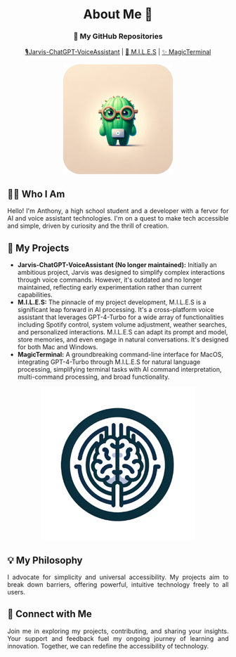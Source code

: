 <h1 align="center">About Me 🌵</h1>

<div align="center">
  <h3>🔗 My GitHub Repositories</h3>
  <a href="https://github.com/small-cactus/Jarvis-ChatGPT-VoiceAssistant">🎙️Jarvis-ChatGPT-VoiceAssistant</a> |
  <a href="https://github.com/small-cactus/M.I.L.E.S">🧠 M.I.L.E.S</a> |
  <a href="https://github.com/small-cactus/MagicTerminal">✨ MagicTerminal</a>
</div>

</p>
<p align="center">
  <img src="image (1).png" width="250" height="250" alt="MILES Logo">
</p>

<h2>👨‍💻 Who I Am</h2>
<p align="justify">
Hello! I'm Anthony, a high school student and a developer with a fervor for AI and voice assistant technologies. I'm on a quest to make tech accessible and simple, driven by curiosity and the thrill of creation.
</p>

<h2>🚀 My Projects</h2>
<ul>
<li><b>Jarvis-ChatGPT-VoiceAssistant (No longer maintained):</b> Initially an ambitious project, Jarvis was designed to simplify complex interactions through voice commands. However, it's outdated and no longer maintained, reflecting early experimentation rather than current capabilities.</li>
<li><b>M.I.L.E.S:</b> The pinnacle of my project development, M.I.L.E.S is a significant leap forward in AI processing. It's a cross-platform voice assistant that leverages GPT-4-Turbo for a wide array of functionalities including Spotify control, system volume adjustment, weather searches, and personalized interactions. M.I.L.E.S can adapt its prompt and model, store memories, and even engage in natural conversations. It's designed for both Mac and Windows.</li>
<li><b>MagicTerminal:</b> A groundbreaking command-line interface for MacOS, integrating GPT-4-Turbo through M.I.L.E.S for natural language processing, simplifying terminal tasks with AI command interpretation, multi-command processing, and broad functionality.</li>
</ul>



<p align="center">
  <img src="miles_logo.png" width="350" height="350" alt="Small Cactus Profile Picture">
</p>

<h2>💡 My Philosophy</h2>
<p align="justify">
I advocate for simplicity and universal accessibility. My projects aim to break down barriers, offering powerful, intuitive technology freely to all users.
</p>

<h2>🤝 Connect with Me</h2>
<p align="justify">
Join me in exploring my projects, contributing, and sharing your insights. Your support and feedback fuel my ongoing journey of learning and innovation. Together, we can redefine the accessibility of technology.
</p>
